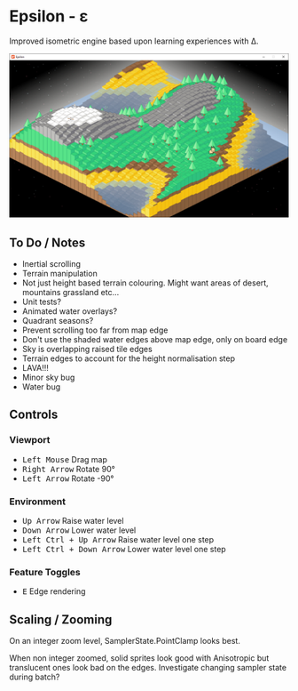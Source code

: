 ﻿# Epsilon - ε

Improved isometric engine based upon learning experiences with Δ.

![Screenshot](https://github.com/stevehjohn/Epsilon/blob/master/ScreenShot.jpg)

## To Do / Notes

- Inertial scrolling
- Terrain manipulation
- Not just height based terrain colouring. Might want areas of desert, mountains grassland etc...
- Unit tests?
- Animated water overlays? 
- Quadrant seasons?
- Prevent scrolling too far from map edge
- Don't use the shaded water edges above map edge, only on board edge
- Sky is overlapping raised tile edges
- Terrain edges to account for the height normalisation step
- LAVA!!!
- Minor sky bug
- Water bug

## Controls

### Viewport

- <kbd>Left Mouse</kbd> Drag map
- <kbd>Right Arrow</kbd> Rotate 90° 
- <kbd>Left Arrow</kbd> Rotate -90°

### Environment

- <kbd>Up Arrow</kbd> Raise water level
- <kbd>Down Arrow</kbd> Lower water level
- <kbd>Left Ctrl + Up Arrow</kbd> Raise water level one step
- <kbd>Left Ctrl + Down Arrow</kbd> Lower water level one step

### Feature Toggles

- <kbd>E</kbd> Edge rendering

## Scaling / Zooming

On an integer zoom level, SamplerState.PointClamp looks best.

When non integer zoomed, solid sprites look good with Anisotropic but translucent ones look bad on the edges. Investigate changing sampler state during batch?
